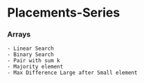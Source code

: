 # Placements-Series

### Arrays
    - Linear Search
    - Binary Search
    - Pair with sum k
    - Majority element
    - Max Difference Large after Small element